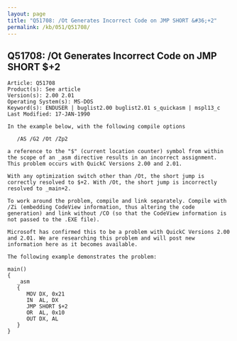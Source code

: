 ```yaml
---
layout: page
title: "Q51708: /Ot Generates Incorrect Code on JMP SHORT &#36;+2"
permalink: /kb/051/Q51708/
---
```


## Q51708: /Ot Generates Incorrect Code on JMP SHORT &#36;+2

	Article: Q51708
	Product(s): See article
	Version(s): 2.00 2.01
	Operating System(s): MS-DOS
	Keyword(s): ENDUSER | buglist2.00 buglist2.01 s_quickasm | mspl13_c
	Last Modified: 17-JAN-1990
	
	In the example below, with the following compile options
	
	   /AS /G2 /Ot /Zp2
	
	a reference to the "$" (current location counter) symbol from within
	the scope of an _asm directive results in an incorrect assignment.
	This problem occurs with QuickC Versions 2.00 and 2.01.
	
	With any optimization switch other than /Ot, the short jump is
	correctly resolved to $+2. With /Ot, the short jump is incorrectly
	resolved to _main+2.
	
	To work around the problem, compile and link separately. Compile with
	/Zi (embedding CodeView information, thus altering the code
	generation) and link without /CO (so that the CodeView information is
	not passed to the .EXE file).
	
	Microsoft has confirmed this to be a problem with QuickC Versions 2.00
	and 2.01. We are researching this problem and will post new
	information here as it becomes available.
	
	The following example demonstrates the problem:
	
	main()
	{
	   _asm
	   {
	      MOV DX, 0x21
	      IN  AL, DX
	      JMP SHORT $+2
	      OR  AL, 0x10
	      OUT DX, AL
	   }
	}
